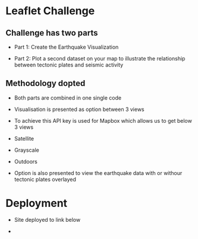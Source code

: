 # Leaflet Challenge

## Challenge has two parts

* Part 1: Create the Earthquake Visualization

* Part 2: Plot a second dataset on your map to illustrate the relationship between tectonic plates and seismic activity

## Methodology dopted

* Both parts are combined in one single code

* Visualisation is presented as option between 3 views

* To achieve this API key is used for Mapbox which allows us to get below 3 views

* Satellite

* Grayscale

* Outdoors

* Option is also presented to view the earthquake data with or withour tectonic plates overlayed 

# Deployment

* Site deployed to link below

* 
